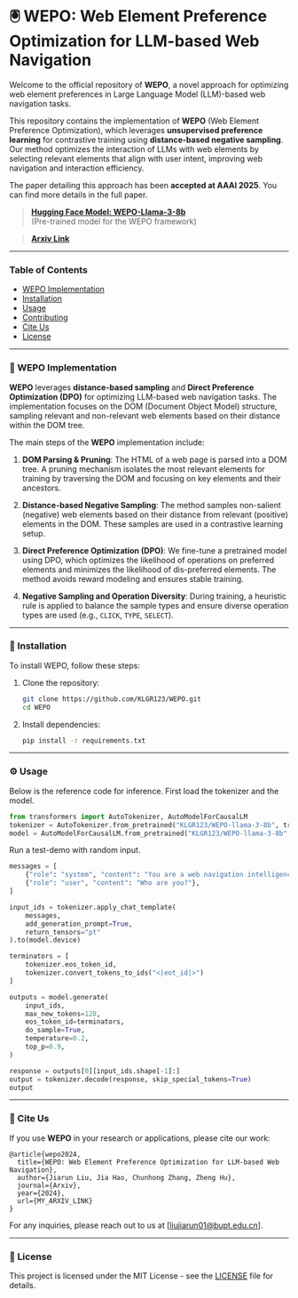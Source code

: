 # 🖲️ WEPO: Web Element Preference Optimization for LLM-based Web Navigation

Welcome to the official repository of **WEPO**, a novel approach for optimizing web element preferences in Large Language Model (LLM)-based web navigation tasks.

This repository contains the implementation of **WEPO** (Web Element Preference Optimization), which leverages **unsupervised preference learning** for contrastive training using **distance-based negative sampling**. Our method optimizes the interaction of LLMs with web elements by selecting relevant elements that align with user intent, improving web navigation and interaction efficiency.

The paper detailing this approach has been **accepted at AAAI 2025**. You can find more details in the full paper.

> **[Hugging Face Model: WEPO-Llama-3-8b](https://huggingface.co/KLGR123/WEPO-llama-3-8b)**  
> (Pre-trained model for the WEPO framework)

> **[Arxiv Link](https://arxiv.org/pdf/2412.10742)**

---

### Table of Contents

- [WEPO Implementation](#wepo-implementation)
- [Installation](#installation)
- [Usage](#usage)
- [Contributing](#contributing)
- [Cite Us](#cite-us)
- [License](#license)

---

### 📑 WEPO Implementation

**WEPO** leverages **distance-based sampling** and **Direct Preference Optimization (DPO)** for optimizing LLM-based web navigation tasks. The implementation focuses on the DOM (Document Object Model) structure, sampling relevant and non-relevant web elements based on their distance within the DOM tree.

The main steps of the **WEPO** implementation include:

1. **DOM Parsing & Pruning**: The HTML of a web page is parsed into a DOM tree. A pruning mechanism isolates the most relevant elements for training by traversing the DOM and focusing on key elements and their ancestors.
   
2. **Distance-based Negative Sampling**: The method samples non-salient (negative) web elements based on their distance from relevant (positive) elements in the DOM. These samples are used in a contrastive learning setup.

3. **Direct Preference Optimization (DPO)**: We fine-tune a pretrained model using DPO, which optimizes the likelihood of operations on preferred elements and minimizes the likelihood of dis-preferred elements. The method avoids reward modeling and ensures stable training.

4. **Negative Sampling and Operation Diversity**: During training, a heuristic rule is applied to balance the sample types and ensure diverse operation types are used (e.g., `CLICK`, `TYPE`, `SELECT`).

---

### 🔩 Installation

To install WEPO, follow these steps:

1. Clone the repository:
   ```bash
   git clone https://github.com/KLGR123/WEPO.git
   cd WEPO
   ```

2. Install dependencies:
   ```bash
   pip install -r requirements.txt
   ```
   
---

### ⚙️ Usage

Below is the reference code for inference. First load the tokenizer and the model.

```python
from transformers import AutoTokenizer, AutoModelForCausalLM
tokenizer = AutoTokenizer.from_pretrained("KLGR123/WEPO-llama-3-8b", trust_remote_code=True)
model = AutoModelForCausalLM.from_pretrained("KLGR123/WEPO-llama-3-8b", trust_remote_code=True).to('cuda:0')
```

Run a test-demo with random input.

```python
messages = [
    {"role": "system", "content": "You are a web navigation intelligence who interacts with webpage environments to achieve human user intent."},
    {"role": "user", "content": "Who are you?"},
]

input_ids = tokenizer.apply_chat_template(
    messages,
    add_generation_prompt=True,
    return_tensors="pt"
).to(model.device)

terminators = [
    tokenizer.eos_token_id,
    tokenizer.convert_tokens_to_ids("<|eot_id|>")
]

outputs = model.generate(
    input_ids,
    max_new_tokens=128,
    eos_token_id=terminators,
    do_sample=True,
    temperature=0.2,
    top_p=0.9,
)

response = outputs[0][input_ids.shape[-1]:]
output = tokenizer.decode(response, skip_special_tokens=True)
output
```

---

### 🎯 Cite Us

If you use **WEPO** in your research or applications, please cite our work:

```
@article{wepo2024,
  title={WEPO: Web Element Preference Optimization for LLM-based Web Navigation},
  author={Jiarun Liu, Jia Hao, Chunhong Zhang, Zheng Hu},
  journal={Arxiv},
  year={2024},
  url={MY_ARXIV_LINK}
}
```

For any inquiries, please reach out to us at [liujiarun01@bupt.edu.cn].

---

### 📍 License

This project is licensed under the MIT License - see the [LICENSE](LICENSE) file for details.
